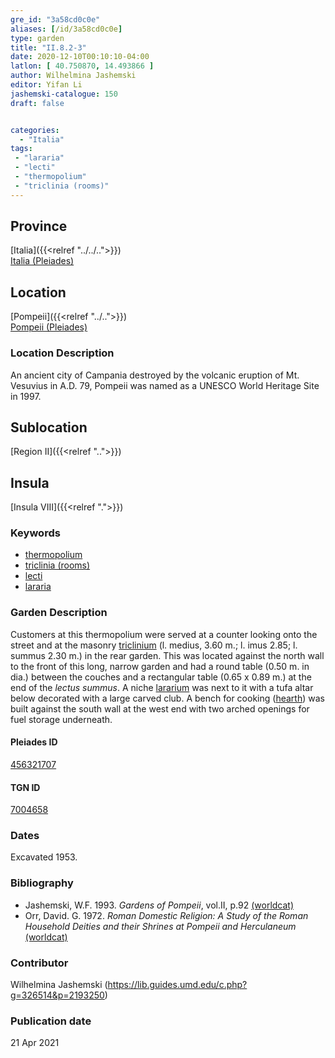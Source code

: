 ```yaml
---
gre_id: "3a58cd0c0e"
aliases: [/id/3a58cd0c0e]
type: garden
title: "II.8.2-3"
date: 2020-12-10T00:10:10-04:00
latlon: [ 40.750870, 14.493866 ]
author: Wilhelmina Jashemski
editor: Yifan Li
jashemski-catalogue: 150
draft: false


categories:
  - "Italia"
tags:
 - "lararia"
 - "lecti"
 - "thermopolium"
 - "triclinia (rooms)"
---
```


## Province
[Italia]({{<relref "../../..">}}) \
[Italia (Pleiades)](https://pleiades.stoa.org/places/1052)

## Location
[Pompeii]({{<relref "../..">}}) \
[Pompeii (Pleiades)](https://pleiades.stoa.org/places/433032)


### Location Description
An ancient city of Campania destroyed by the volcanic eruption of Mt. Vesuvius in A.D. 79, Pompeii was named as a UNESCO World Heritage Site in 1997.

## Sublocation
[Region II]({{<relref "..">}})
## Insula
[Insula VIII]({{<relref ".">}})

### Keywords
 - [thermopolium](http://vocab.getty.edu/page/aat/300400645)
 - [triclinia (rooms)](http://vocab.getty.edu/page/aat/300142552)
 - [lecti](http://vocab.getty.edu/page/aat/300139419)
 - [lararia](http://vocab.getty.edu/page/aat/300400600)

### Garden Description
Customers at this thermopolium were served at a counter looking onto the street and at the masonry [triclinium](http://vocab.getty.edu/page/aat/300004359) (l. medius, 3.60 m.; l. imus 2.85; l. summus 2.30 m.) in the rear garden. This was located against the north wall to the front of this long, narrow garden and had a round table (0.50 m. in dia.) between the couches and a rectangular table (0.65 x 0.89 m.) at the end of the *lectus summus*. A niche [lararium](http://vocab.getty.edu/page/aat/300400600) was next to it with a tufa altar below decorated with a large carved club. A bench for cooking ([hearth](http://vocab.getty.edu/page/aat/300003990)) was built against the south wall at the west end with two arched openings for fuel storage underneath.

<!--### Plans
{{< image src="../../fig._62,_plan_of_region_ii,_insula_viii.png" alt="Fig. 62, Plan of Region II, insula viii" title="Fig. 62, Plan of Region II, insula viii" >}}-->

#### Pleiades ID
[456321707](https://pleiades.stoa.org/places/456321707)

#### TGN ID
[7004658](http://vocab.getty.edu/page/tgn/7004658)

### Dates
Excavated 1953.

### Bibliography
* Jashemski, W.F. 1993. *Gardens of Pompeii*, vol.II, p.92 [(worldcat)](http://www.worldcat.org/oclc/921816405)
* Orr, David. G. 1972. *Roman Domestic Religion: A Study of the Roman Household Deities and their Shrines at Pompeii and Herculaneum* [(worldcat)](http://www.worldcat.org/oclc/644432540)


### Contributor
Wilhelmina Jashemski (https://lib.guides.umd.edu/c.php?g=326514&p=2193250)

### Publication date

21 Apr 2021
